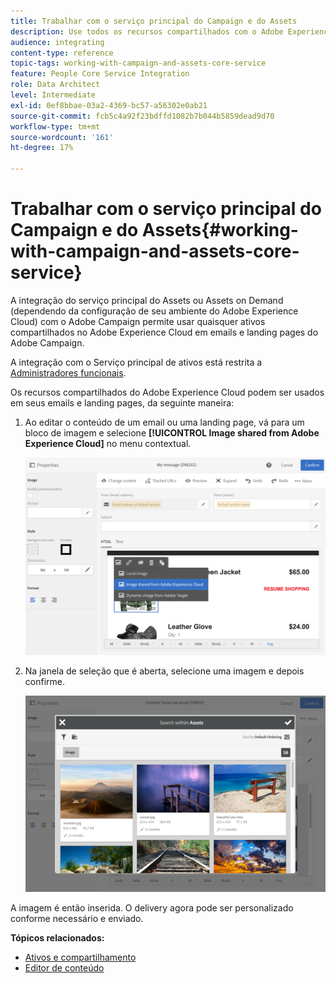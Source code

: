 ```yaml
---
title: Trabalhar com o serviço principal do Campaign e do Assets
description: Use todos os recursos compartilhados com o Adobe Experience Cloud nas mensagens e páginas de aterrissagem do Adobe Campaign graças à integração do Serviço principal de ativos.
audience: integrating
content-type: reference
topic-tags: working-with-campaign-and-assets-core-service
feature: People Core Service Integration
role: Data Architect
level: Intermediate
exl-id: 0ef8bbae-03a2-4369-bc57-a56302e0ab21
source-git-commit: fcb5c4a92f23bdffd1082b7b044b5859dead9d70
workflow-type: tm+mt
source-wordcount: '161'
ht-degree: 17%

---
```


# Trabalhar com o serviço principal do Campaign e do Assets{#working-with-campaign-and-assets-core-service}

A integração do serviço principal do Assets ou Assets on Demand (dependendo da configuração de seu ambiente do Adobe Experience Cloud) com o Adobe Campaign permite usar quaisquer ativos compartilhados no Adobe Experience Cloud em emails e landing pages do Adobe Campaign.

A integração com o Serviço principal de ativos está restrita a [Administradores funcionais](../../administration/using/users-management.md#functional-administrators).

Os recursos compartilhados do Adobe Experience Cloud podem ser usados em seus emails e landing pages, da seguinte maneira:

1. Ao editar o conteúdo de um email ou uma landing page, vá para um bloco de imagem e selecione **[!UICONTROL Image shared from Adobe Experience Cloud]** no menu contextual.

   ![](assets/dam_insert_image_dce.png)

1. Na janela de seleção que é aberta, selecione uma imagem e depois confirme.

   ![](assets/dam_shared_image_selection.png)

A imagem é então inserida. O delivery agora pode ser personalizado conforme necessário e enviado.

**Tópicos relacionados:**

* [Ativos e compartilhamento](https://experienceleague.adobe.com/docs/core-services/interface/services/assets/experience-cloud-assets.html?lang=pt-BR)
* [Editor de conteúdo](../../designing/using/personalization.md#example-email-personalization)

